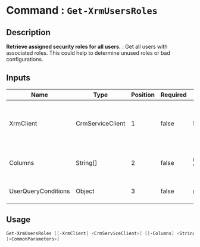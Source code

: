 ﻿# Command : `Get-XrmUsersRoles` 

## Description

**Retrieve assigned security roles for all users.** : Get all users with associated roles. This could help to determine unused roles or bad configurations.

## Inputs

Name|Type|Position|Required|Default|Description
----|----|--------|--------|-------|-----------
XrmClient|CrmServiceClient|1|false|$Global:XrmClient|Xrm connector initialized to target instance. Use latest one by default. (CrmServiceClient)
Columns|String[]|2|false|@("fullname", "internalemailaddress")|Specify expected columns to retrieve. (Default : all columns)
UserQueryConditions|Object|3|false|@()|Query condition arrays used to filter user query.


## Usage

```Powershell 
Get-XrmUsersRoles [[-XrmClient] <CrmServiceClient>] [[-Columns] <String[]>] [[-UserQueryConditions] <Object>] 
[<CommonParameters>]
``` 


